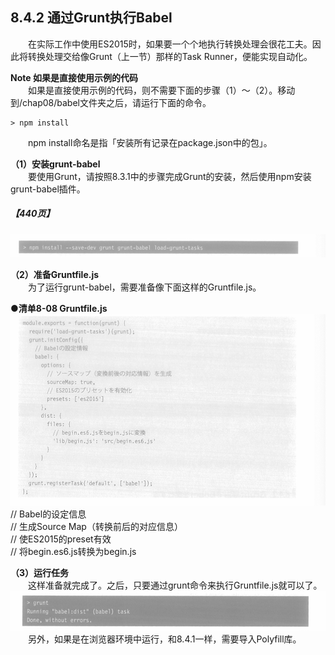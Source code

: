 ## 8.4.2 通过Grunt执行Babel
&emsp;&emsp;在实际工作中使用ES2015时，如果要一个个地执行转换处理会很花工夫。因此将转换处理交给像Grunt（上一节）那样的Task Runner，便能实现自动化。

**Note 如果是直接使用示例的代码**<br>
&emsp;&emsp;如果是直接使用示例的代码，则不需要下面的步骤（1）～（2）。移动到/chap08/babel文件夹之后，请运行下面的命令。
```
> npm install
```
&emsp;&emsp;npm install命名是指「安装所有记录在package.json中的包」。

**（1）安装grunt-babel**<br>
&emsp;&emsp;要使用Grunt，请按照8.3.1中的步骤完成Grunt的安装，然后使用npm安装grunt-babel插件。
##### 【440页】
![image](../../images/c8/スクリーンショット&#32;2019-04-22&#32;午前11.17.23.png)

**（2）准备Gruntfile.js**<br>
&emsp;&emsp;为了运行grunt-babel，需要准备像下面这样的Gruntfile.js。

**●清单8-08 Gruntfile.js**
![image](../../images/c8/スクリーンショット&#32;2019-04-22&#32;午前11.20.10.png)
// Babel的设定信息  
// 生成Source Map（转换前后的对应信息）  
// 使ES2015的preset有效  
// 将begin.es6.js转换为begin.js  

**（3）运行任务**<br>
&emsp;&emsp;这样准备就完成了。之后，只要通过grunt命令来执行Gruntfile.js就可以了。
![image](../../images/c8/スクリーンショット&#32;2019-04-22&#32;午前11.25.43.png)
&emsp;&emsp;另外，如果是在浏览器环境中运行，和8.4.1一样，需要导入Polyfill库。